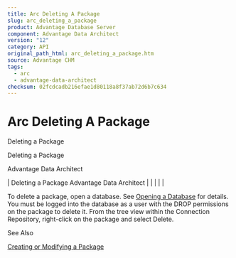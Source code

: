 ```yaml
---
title: Arc Deleting A Package
slug: arc_deleting_a_package
product: Advantage Database Server
component: Advantage Data Architect
version: "12"
category: API
original_path_html: arc_deleting_a_package.htm
source: Advantage CHM
tags:
  - arc
  - advantage-data-architect
checksum: 02fcdcadb216efae1d80118a8f37ab72d6b7c634
---
```


# Arc Deleting A Package

Deleting a Package

Deleting a Package

Advantage Data Architect

| Deleting a Package  Advantage Data Architect |  |  |  |  |

To delete a package, open a database. See [Opening a Database](arc_opening_a_database2.md) for details. You must be logged into the database as a user with the DROP permissions on the package to delete it. From the tree view within the Connection Repository, right-click on the package and select Delete.

See Also

[Creating or Modifying a Package](arc_creating_or_modifying_a_package.md)
